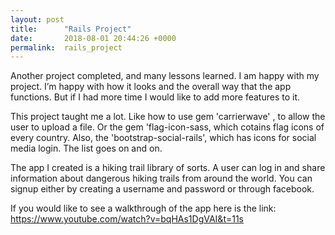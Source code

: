 ```yaml
---
layout: post
title:      "Rails Project"
date:       2018-08-01 20:44:26 +0000
permalink:  rails_project
---
```




Another project completed, and many lessons learned. I am happy with my project. I’m happy with how it looks and the overall way that the app functions. But if I had more time I would like to add more features to it. 

This project taught me a lot. Like how to use gem 'carrierwave' , to allow the user to upload a file. Or the gem 'flag-icon-sass, which cotains flag icons of every country. Also, the 'bootstrap-social-rails', which has icons for social media login. The list goes on and on.  

The app I created is a hiking trail library of sorts. A user can log in and share information about dangerous hiking trails from around the world. You can signup either by creating a username and password or through facebook.

If you would like to see a walkthrough of the app here is the link: https://www.youtube.com/watch?v=bqHAs1DgVAI&t=11s


